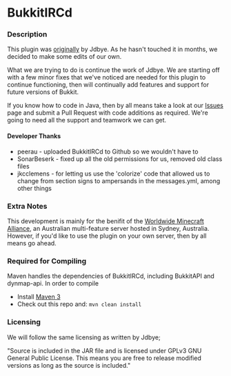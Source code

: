 BukkitIRCd
=============

### Description 


This plugin was [originally](http://dev.bukkit.org/server-mods/bukkitircd) by Jdbye. As he hasn't touched it in months, we decided to make some edits of our own.

What we are trying to do is continue the work of Jdbye. We are starting off with a few minor fixes that we've noticed are needed for this plugin to continue functioning, then will continually add features and support for future versions of Bukkit.

If you know how to code in Java, then by all means take a look at our [Issues](https://github.com/WMCAlliance/BukkitIRCd/issues) page and submit a Pull Request with code additions as required. We're going to need all the support and teamwork we can get.

#### Developer Thanks

* peerau - uploaded BukkitIRCd to Github so we wouldn't have to
* SonarBeserk - fixed up all the old permissions for us, removed old class files
* jkcclemens - for letting us use the 'colorize' code that allowed us to change from section signs to ampersands in the messages.yml, among other things

### Extra Notes

This development is mainly for the benifit of the [Worldwide Minecraft Alliance](http://wma.im), an Australian multi-feature server hosted in Sydney, Australia. However, if you'd like to use the plugin on your own server, then by all means go ahead.

### Required for Compiling

Maven handles the dependencies of BukkitIRCd, including BukkitAPI and dynmap-api. In order to compile

* Install [Maven 3](http://maven.apache.org/download.html)
* Check out this repo and: `mvn clean install`

 
### Licensing

We will follow the same licensing as written by Jdbye;

"Source is included in the JAR file and is licensed under GPLv3 GNU General Public License. This means you are free to release modified versions as long as the source is included."
